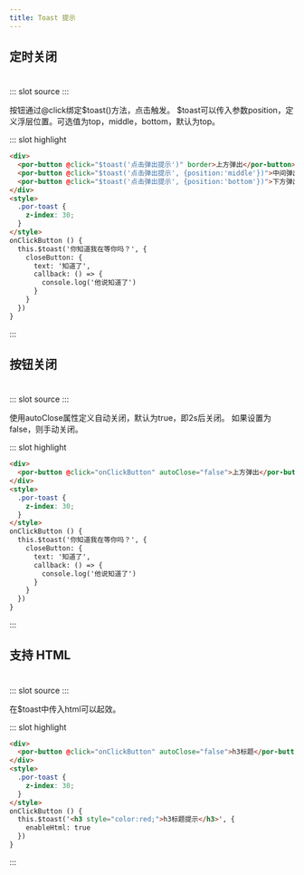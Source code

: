 ```yaml
---
title: Toast 提示
---
```


## 定时关闭

#
<demo-block>
::: slot source
<toast-toast1></toast-toast1>
:::

按钮通过@click绑定$toast()方法，点击触发。
$toast可以传入参数position，定义浮层位置。可选值为top，middle，bottom，默认为top。

::: slot highlight

```html
<div>
  <por-button @click="$toast('点击弹出提示')" border>上方弹出</por-button>
  <por-button @click="$toast('点击弹出提示', {position:'middle'})">中间弹出</por-button>
  <por-button @click="$toast('点击弹出提示', {position:'bottom'})">下方弹出</por-button>
</div>
<style>
  .por-toast {
    z-index: 30;
  }
</style>
onClickButton () {
  this.$toast('你知道我在等你吗？', {
    closeButton: {
      text: '知道了',
      callback: () => {
        console.log('他说知道了')
      }
    }
  })
}
```
:::
</demo-block>

## 按钮关闭

#
<demo-block>
::: slot source
<toast-toast2></toast-toast2>
:::

使用autoClose属性定义自动关闭，默认为true，即2s后关闭。
如果设置为false，则手动关闭。

::: slot highlight

```html
<div>
  <por-button @click="onClickButton" autoClose="false">上方弹出</por-button>
</div>
<style>
  .por-toast {
    z-index: 30;
  }
</style>
onClickButton () {
  this.$toast('你知道我在等你吗？', {
    closeButton: {
      text: '知道了',
      callback: () => {
        console.log('他说知道了')
      }
    }
  })
}
```
:::
</demo-block>


## 支持 HTML

#
<demo-block>
::: slot source
<toast-toast3></toast-toast3>
:::

在$toast中传入html可以起效。

::: slot highlight

```html
<div>
  <por-button @click="onClickButton" autoClose="false">h3标题</por-button>
</div>
<style>
  .por-toast {
    z-index: 30;
  }
</style>
onClickButton () {
  this.$toast('<h3 style="color:red;">h3标题提示</h3>', {
    enableHtml: true
  })
}
```
:::
</demo-block>
